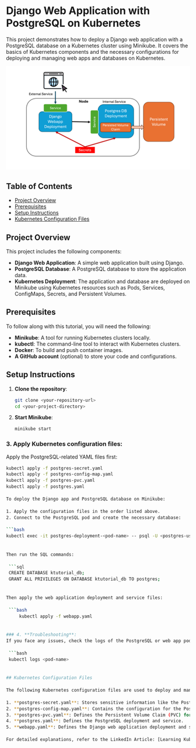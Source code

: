 # Django Web Application with PostgreSQL on Kubernetes

This project demonstrates how to deploy a Django web application with a PostgreSQL database on a Kubernetes cluster using Minikube. It covers the basics of Kubernetes components and the necessary configurations for deploying and managing web apps and databases on Kubernetes.


![Kubernetes Architecture](images/webapp-k8s-architecture.png)


## Table of Contents
- [Project Overview](#project-overview)
- [Prerequisites](#prerequisites)
- [Setup Instructions](#setup-instructions)
- [Kubernetes Configuration Files](#kubernetes-configuration-files)

## Project Overview
This project includes the following components:
- **Django Web Application**: A simple web application built using Django.
- **PostgreSQL Database**: A PostgreSQL database to store the application data.
- **Kubernetes Deployment**: The application and database are deployed on Minikube using Kubernetes resources such as Pods, Services, ConfigMaps, Secrets, and Persistent Volumes.

## Prerequisites
To follow along with this tutorial, you will need the following:
- **Minikube**: A tool for running Kubernetes clusters locally.
- **kubectl**: The command-line tool to interact with Kubernetes clusters.
- **Docker**: To build and push container images.
- **A GitHub account** (optional) to store your code and configurations.

## Setup Instructions

1. **Clone the repository**:

   ```bash
   git clone <your-repository-url>
   cd <your-project-directory>

2. **Start Minikube**:

   ```bash
   minikube start


### 3. **Apply Kubernetes configuration files**:

Apply the PostgreSQL-related YAML files first:

   ```bash
   kubectl apply -f postgres-secret.yaml
   kubectl apply -f postgres-config-map.yaml
   kubectl apply -f postgres-pvc.yaml
   kubectl apply -f postgres.yaml

To deploy the Django app and PostgreSQL database on Minikube:

1. Apply the configuration files in the order listed above.
2. Connect to the PostgreSQL pod and create the necessary database:

   ```bash
   kubectl exec -it postgres-deployment-<pod-name> -- psql -U <postgres-username>


Then run the SQL commands:

    ```sql
    CREATE DATABASE ktutorial_db;
    GRANT ALL PRIVILEGES ON DATABASE ktutorial_db TO postgres;


Then apply the web application deployment and service files:

    ```bash 
        kubectl apply -f webapp.yaml


### 4. **Troubleshooting**:
If you face any issues, check the logs of the PostgreSQL or web app pods using:

    ```bash
    kubectl logs <pod-name>


## Kubernetes Configuration Files

The following Kubernetes configuration files are used to deploy and manage the web application and database:

1. **postgres-secret.yaml**: Stores sensitive information like the PostgreSQL username and password.
2. **postgres-config-map.yaml**: Contains the configuration for the PostgreSQL service, including the URL to connect to the database.
3. **postgres-pvc.yaml**: Defines the Persistent Volume Claim (PVC) for the PostgreSQL database to prevent data loss on pod restarts.
4. **postgres.yaml**: Defines the PostgreSQL deployment and service.
5. **webapp.yaml**: Defines the Django web application deployment and service, as well as the environment variables to connect to PostgreSQL.

For detailed explanations, refer to the LinkedIn Article: [Learning Kubernetes through Example (Part 1/3): K8s Configuration Files, Webapp, and Minikube Setup]

 




